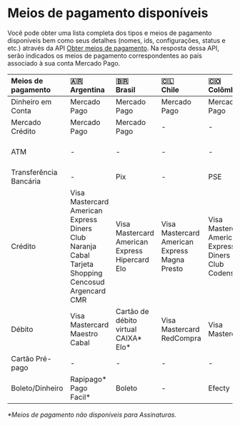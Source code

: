 # Meios de pagamento disponíveis

Você pode obter uma lista completa dos tipos e meios de pagamento disponíveis bem como seus detalhes (nomes, ids, configurações, status e etc.) através da API [Obter meios de pagamento](/developers/pt/reference/payment_methods/_payment_methods/get). Na resposta dessa API, serão indicados os meios de pagamento correspondentes ao país associado à sua conta Mercado Pago. 

| Meios de pagamento | 🇦🇷 <br> Argentina | 🇧🇷 <br> Brasil | 🇨🇱 <br> Chile | 🇨🇴 <br> Colômbia | 🇲🇽 <br> México | 🇵🇪 <br> Peru | 🇺🇾 <br> Uruguai | 
| :--- | :--- | :--- | :--- | :--- | :--- | :--- | :--- |
| Dinheiro em Conta | Mercado Pago | Mercado Pago | Mercado Pago | Mercado Pago | Mercado Pago | Mercado Pago | Mercado Pago | 
| Mercado Crédito | Mercado Pago | Mercado Pago | - | - | Mercado Pago | - | - | 
| ATM |  -  | - | - | - | Bancomer <br> Citibanamex <br> Santander | PagoEfectivo | - | 
| Transferência Bancária | - | Pix | - | PSE | CLABE | - | - | 
| Crédito | Visa <br> Mastercard <br> American Express <br> Diners Club <br> Naranja <br> Cabal <br> Tarjeta Shopping <br> Cencosud <br> Argencard <br> CMR| Visa <br> Mastercard <br> American Express <br> Hipercard <br> Elo | Visa <br> Mastercard <br> American Express <br> Magna <br> Presto | Visa <br> Mastercard <br> American Express <br> Diners Club <br> Codensa | Visa <br> Mastercard <br> American Express | Visa <br> Diners Club <br> Mastercard <br> American Express | Visa <br> Mastercard <br> Oca <br> American Express <br> Creditel <br> Líder | 
| Débito | Visa <br> Mastercard <br> Maestro <br> Cabal | Cartão de débito virtual CAIXA* <br> Elo* | Visa <br> Mastercard <br> RedCompra | Visa <br> Mastercard | Visa <br> Mastercard | Visa <br> Mastercard | Visa | 
| Cartão Pré-pago | - | - | - | - | Mercado Pago | - | - | 
| Boleto/Dinheiro | Rapipago* <br> Pago Facil* | Boleto | - | Efecty | Oxxo <br> PayCash | - | Abitab <br> Red Pagos 

_*Meios de pagamento não disponíveis para Assinaturas._